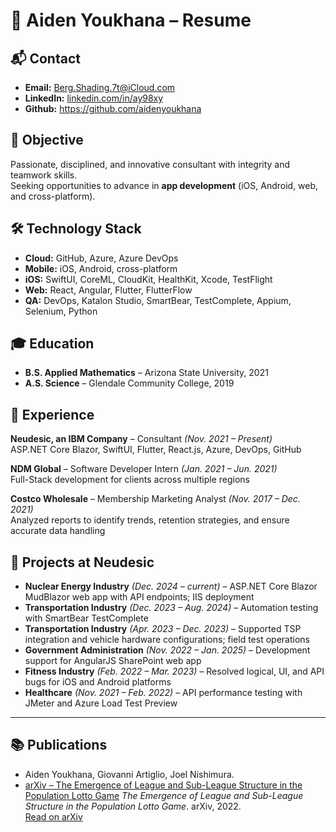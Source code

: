 # 💼 Aiden Youkhana – Resume

## 📬 Contact
- **Email:** Berg.Shading.7t@iCloud.com  
- **LinkedIn:** [linkedin.com/in/ay98xy](https://www.linkedin.com/in/ay98xy)
- **Github:** https://github.com/aidenyoukhana


## 🎯 Objective
Passionate, disciplined, and innovative consultant with integrity and teamwork skills.  
Seeking opportunities to advance in **app development** (iOS, Android, web, and cross-platform).


## 🛠 Technology Stack
- **Cloud:** GitHub, Azure, Azure DevOps  
- **Mobile:** iOS, Android, cross-platform  
- **iOS:** SwiftUI, CoreML, CloudKit, HealthKit, Xcode, TestFlight  
- **Web:** React, Angular, Flutter, FlutterFlow  
- **QA:** DevOps, Katalon Studio, SmartBear, TestComplete, Appium, Selenium, Python  


## 🎓 Education
- **B.S. Applied Mathematics** – Arizona State University, 2021  
- **A.S. Science** – Glendale Community College, 2019  


## 💼 Experience
**Neudesic, an IBM Company** – Consultant *(Nov. 2021 – Present)*  
ASP.NET Core Blazor, SwiftUI, Flutter, React.js, Azure, DevOps, GitHub  

**NDM Global** – Software Developer Intern *(Jan. 2021 – Jun. 2021)*  
Full-Stack development for clients across multiple regions  

**Costco Wholesale** – Membership Marketing Analyst *(Nov. 2017 – Dec. 2021)*  
Analyzed reports to identify trends, retention strategies, and ensure accurate data handling  


## 🚀 Projects at Neudesic
- **Nuclear Energy Industry** *(Dec. 2024 – current)* – ASP.NET Core Blazor MudBlazor web app with API endpoints; IIS deployment  
- **Transportation Industry** *(Dec. 2023 – Aug. 2024)* – Automation testing with SmartBear TestComplete  
- **Transportation Industry** *(Apr. 2023 – Dec. 2023)* – Supported TSP integration and vehicle hardware configurations; field test operations  
- **Government Administration** *(Nov. 2022 – Jan. 2025)* – Development support for AngularJS SharePoint web app  
- **Fitness Industry** *(Feb. 2022 – Mar. 2023)* – Resolved logical, UI, and API bugs for iOS and Android platforms  
- **Healthcare** *(Nov. 2021 – Feb. 2022)* – API performance testing with JMeter and Azure Load Test Preview  

---

## 📚 Publications
- Aiden Youkhana, Giovanni Artiglio, Joel Nishimura.
- [arXiv – The Emergence of League and Sub-League Structure in the Population Lotto Game](https://arxiv.org/abs/2209.00143)
  *The Emergence of League and Sub-League Structure in the Population Lotto Game*. arXiv, 2022.  
  [Read on arXiv](https://arxiv.org/abs/2209.00143)
